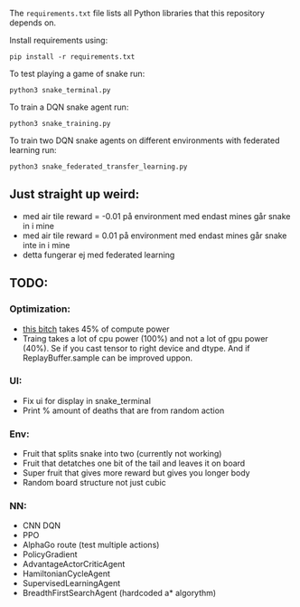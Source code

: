 The `requirements.txt` file lists all Python libraries that this repository depends on.

Install requirements using:
```
pip install -r requirements.txt
```

To test playing a game of snake run:
```
python3 snake_terminal.py
```

To train a DQN snake agent run:
```
python3 snake_training.py
```

To train two DQN snake agents on different environments with federated learning run:
```
python3 snake_federated_transfer_learning.py
```

## Just straight up weird:
* med air tile reward = -0.01 på environment med endast mines går snake in i mine
* med air tile reward = 0.01 på environment med endast mines går snake inte in i mine
* detta fungerar ej med federated learning

## TODO:
### Optimization:
* [this bitch](https://github.com/SimOgaard/snake_federated/blob/fc85c3bc567efef0b785bc600a8b191950b012ea/snake_env/snake_environment.py#L109) takes 45% of compute power
* Traing takes a lot of cpu power (100%) and not a lot of gpu power (40%). Se if you cast tensor to right device and dtype. And if ReplayBuffer.sample can be improved uppon.

### UI:
* Fix ui for display in snake_terminal
* Print % amount of deaths that are from random action

### Env:
* Fruit that splits snake into two (currently not working)
* Fruit that detatches one bit of the tail and leaves it on board
* Super fruit that gives more reward but gives you longer body
* Random board structure not just cubic

### NN:
* CNN DQN
* PPO
* AlphaGo route (test multiple actions)
* PolicyGradient
* AdvantageActorCriticAgent
* HamiltonianCycleAgent
* SupervisedLearningAgent
* BreadthFirstSearchAgent (hardcoded a* algorythm)